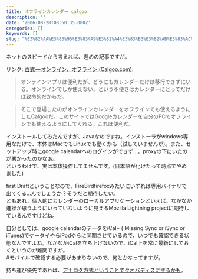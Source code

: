 ```yaml
---
title: オフラインカレンダー calgoo
description: ''
date: '2006-08-28T08:50:35.000Z'
categories: []
keywords: []
slug: "%E3%82%AA%E3%83%95%E3%83%A9%E3%82%A4%E3%83%B3%E3%82%AB%E3%83%AC%E3%83%B3%E3%83%80%E3%83%BC+calgoo"
---
```

ネットのスピードから考えれば、遅めの記事ですが。

リンク: [百式 — オンライン、オフライン (Calgoo.com)](http://www.100shiki.com/archives/2006/08/_calgoocom.html "百式 - オンライン、オフライン (Calgoo.com)").

> オンラインアプリは便利だが、どうにもカレンダーだけは移行できずにいる。オンラインでしか使えない、という不便さはカレンダーにとってだけは致命的だからだ。

> そこで登場したのがオンラインカレンダーをオフラインでも使えるようにしたCalgooだ。このサイトではGoogleカレンダーを自分のPCでオフラインでも使えるようにしてくれる。これは便利だ。

インストールしてみたんですが、Javaなのですね。インストーラがwindows専用なだけで、本体はMacでもLinuxでも動くかも（試していませんが)。また、セットアップ時にgoogle calendarへのログインができず…。proxyの下にいたのが悪かったのかなぁ。  
というわけで、実は本体操作してませんです。(日本語が化けたって時点でやめました)

first Draftということなので、FireBirdfirefoxみたいにいずれは専用バイナリで出てくる…んでしょうか？そうだと期待したい。  
ともあれ、個人的にカレンダーのローカルアプリケーションといえば、なかなか進捗が思うようにいっていないように見えるMozilla Lightning projectに期待しているんですけどね。

自分としては、google calendarのデータをiCal+ ( Missing Sync or iSync or iTunes)でケータイやらiPodやらに同期させているので、いつでも確認できる状態なんですよね。なかなかiCalを立ち上げないので、iCal上を常に最新にしておくというのが難関ですが。  
#モバイルで確認する必要があまりないので、何とかなってますが。

持ち運び優先であれば、[アナログ方式ということでクオバディスにするかも](http://blog.qli.jp/2006/07/post_6665.html)。